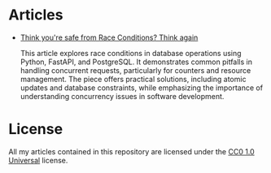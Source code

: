 # Articles
- [Think you're safe from Race Conditions? Think again](001-prevent-race-conditions/)

    This article explores race conditions in database operations using Python, FastAPI, and PostgreSQL. It demonstrates common pitfalls in handling concurrent requests, particularly for counters and resource management. The piece offers practical solutions, including atomic updates and database constraints, while emphasizing the importance of understanding concurrency issues in software development.

# License
All my articles contained in this repository are licensed under the [CC0 1.0 Universal](https://creativecommons.org/publicdomain/zero/1.0/) license.
